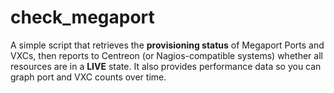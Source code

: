 # check_megaport
A simple script that retrieves the **provisioning status** of Megaport Ports and VXCs, then reports to Centreon (or Nagios-compatible systems) whether all resources are in a **LIVE** state. It also provides performance data so you can graph port and VXC counts over time.
